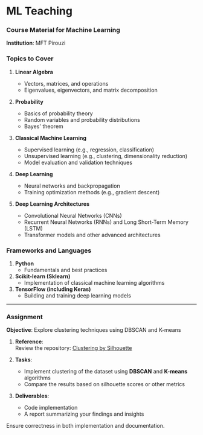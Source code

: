 # ML Teaching  
### Course Material for Machine Learning  
**Institution**: MFT Pirouzi  

### Topics to Cover  
1. **Linear Algebra**  
   - Vectors, matrices, and operations  
   - Eigenvalues, eigenvectors, and matrix decomposition  

2. **Probability**  
   - Basics of probability theory  
   - Random variables and probability distributions  
   - Bayes' theorem  

3. **Classical Machine Learning**  
   - Supervised learning (e.g., regression, classification)  
   - Unsupervised learning (e.g., clustering, dimensionality reduction)  
   - Model evaluation and validation techniques  

4. **Deep Learning**  
   - Neural networks and backpropagation  
   - Training optimization methods (e.g., gradient descent)  

5. **Deep Learning Architectures**  
   - Convolutional Neural Networks (CNNs)  
   - Recurrent Neural Networks (RNNs) and Long Short-Term Memory (LSTM)  
   - Transformer models and other advanced architectures  

### Frameworks and Languages  
1. **Python**  
   - Fundamentals and best practices  
2. **Scikit-learn (Sklearn)**  
   - Implementation of classical machine learning algorithms  
3. **TensorFlow (including Keras)**  
   - Building and training deep learning models  

---

### Assignment  
**Objective**: Explore clustering techniques using DBSCAN and K-means  

1. **Reference**:  
   Review the repository: [Clustering by Silhouette](https://github.com/EtzionR/Clustering-by-Silhouette)  

2. **Tasks**:  
   - Implement clustering of the dataset using **DBSCAN** and **K-means** algorithms  
   - Compare the results based on silhouette scores or other metrics  

3. **Deliverables**:  
   - Code implementation  
   - A report summarizing your findings and insights  

Ensure correctness in both implementation and documentation.
